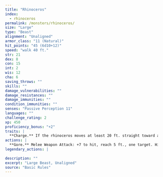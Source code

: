 ```yaml
---
title: "Rhinoceros"
index:
  - rhinoceros
permalink: /monsters/rhinoceros/
size: "Large"
type: "Beast"
alignment: "Unaligned"
armor_class: "11 (Natural)"
hit_points: "45 (6d10+12)"
speed: "walk 40 ft."
str: 21
dex: 8
con: 15
int: 2
wis: 12
cha: 6
saving_throws: ""
skills: ""
damage_vulnerabilities: ""
damage_resistances: ""
damage_immunities: ""
condition_immunities: ""
senses: "Passive Perception 11"
languages: ""
challenge_rating: 2
xp: 450
proficiency_bonus: "+2"
traits: |
  **Charge.** If the rhinoceros moves at least 20 ft. straight toward a target and then hits it with a gore attack on the same turn, the target takes an extra 9 (2d8) bludgeoning damage. If the target is a creature, it must succeed on a DC 15 Strength saving throw or be knocked prone.
actions: |
  **Gore.** Melee Weapon Attack: +7 to hit, reach 5 ft., one target. Hit: 14 (2d8 + 5) bludgeoning damage.  
legendary_actions: |
  
description: ""
excerpt: "Large Beast, Unaligned"
source: "Basic Rules"
---
```

